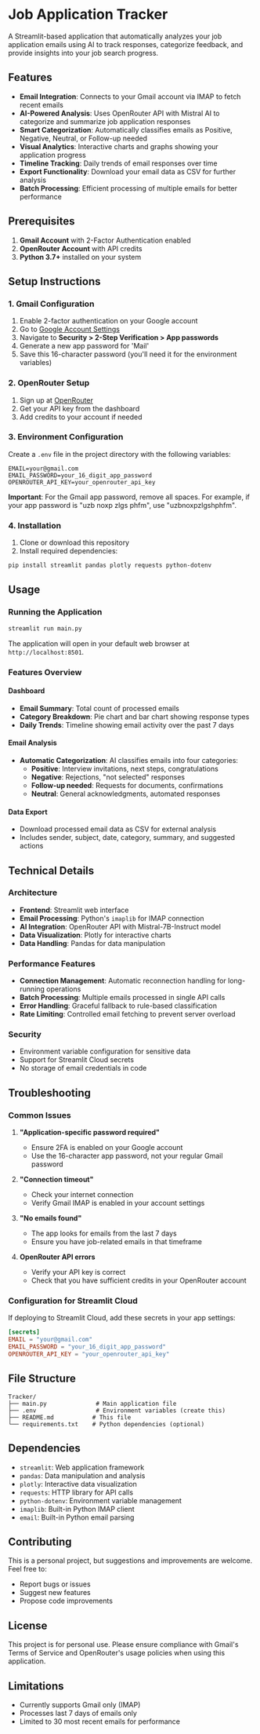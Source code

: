 # Job Application Tracker

A Streamlit-based application that automatically analyzes your job application emails using AI to track responses, categorize feedback, and provide insights into your job search progress.

## Features

- **Email Integration**: Connects to your Gmail account via IMAP to fetch recent emails
- **AI-Powered Analysis**: Uses OpenRouter API with Mistral AI to categorize and summarize job application responses
- **Smart Categorization**: Automatically classifies emails as Positive, Negative, Neutral, or Follow-up needed
- **Visual Analytics**: Interactive charts and graphs showing your application progress
- **Timeline Tracking**: Daily trends of email responses over time
- **Export Functionality**: Download your email data as CSV for further analysis
- **Batch Processing**: Efficient processing of multiple emails for better performance

## Prerequisites

1. **Gmail Account** with 2-Factor Authentication enabled
2. **OpenRouter Account** with API credits
3. **Python 3.7+** installed on your system

## Setup Instructions

### 1. Gmail Configuration

1. Enable 2-factor authentication on your Google account
2. Go to [Google Account Settings](https://myaccount.google.com/)
3. Navigate to **Security > 2-Step Verification > App passwords**
4. Generate a new app password for 'Mail'
5. Save this 16-character password (you'll need it for the environment variables)

### 2. OpenRouter Setup

1. Sign up at [OpenRouter](https://openrouter.ai/)
2. Get your API key from the dashboard
3. Add credits to your account if needed

### 3. Environment Configuration

Create a `.env` file in the project directory with the following variables:

```env
EMAIL=your@gmail.com
EMAIL_PASSWORD=your_16_digit_app_password
OPENROUTER_API_KEY=your_openrouter_api_key
```

**Important**: For the Gmail app password, remove all spaces. For example, if your app password is "uzb noxp zlgs phfm", use "uzbnoxpzlgshphfm".

### 4. Installation

1. Clone or download this repository
2. Install required dependencies:

```bash
pip install streamlit pandas plotly requests python-dotenv
```

## Usage

### Running the Application

```bash
streamlit run main.py
```

The application will open in your default web browser at `http://localhost:8501`.

### Features Overview

#### Dashboard
- **Email Summary**: Total count of processed emails
- **Category Breakdown**: Pie chart and bar chart showing response types
- **Daily Trends**: Timeline showing email activity over the past 7 days

#### Email Analysis
- **Automatic Categorization**: AI classifies emails into four categories:
  - **Positive**: Interview invitations, next steps, congratulations
  - **Negative**: Rejections, "not selected" responses
  - **Follow-up needed**: Requests for documents, confirmations
  - **Neutral**: General acknowledgments, automated responses

#### Data Export
- Download processed email data as CSV for external analysis
- Includes sender, subject, date, category, summary, and suggested actions

## Technical Details

### Architecture
- **Frontend**: Streamlit web interface
- **Email Processing**: Python's `imaplib` for IMAP connection
- **AI Integration**: OpenRouter API with Mistral-7B-Instruct model
- **Data Visualization**: Plotly for interactive charts
- **Data Handling**: Pandas for data manipulation

### Performance Features
- **Connection Management**: Automatic reconnection handling for long-running operations
- **Batch Processing**: Multiple emails processed in single API calls
- **Error Handling**: Graceful fallback to rule-based classification
- **Rate Limiting**: Controlled email fetching to prevent server overload

### Security
- Environment variable configuration for sensitive data
- Support for Streamlit Cloud secrets
- No storage of email credentials in code

## Troubleshooting

### Common Issues

1. **"Application-specific password required"**
   - Ensure 2FA is enabled on your Google account
   - Use the 16-character app password, not your regular Gmail password

2. **"Connection timeout"**
   - Check your internet connection
   - Verify Gmail IMAP is enabled in your account settings

3. **"No emails found"**
   - The app looks for emails from the last 7 days
   - Ensure you have job-related emails in that timeframe

4. **OpenRouter API errors**
   - Verify your API key is correct
   - Check that you have sufficient credits in your OpenRouter account

### Configuration for Streamlit Cloud

If deploying to Streamlit Cloud, add these secrets in your app settings:

```toml
[secrets]
EMAIL = "your@gmail.com"
EMAIL_PASSWORD = "your_16_digit_app_password"
OPENROUTER_API_KEY = "your_openrouter_api_key"
```

## File Structure

```
Tracker/
├── main.py              # Main application file
├── .env                 # Environment variables (create this)
├── README.md           # This file
└── requirements.txt    # Python dependencies (optional)
```

## Dependencies

- `streamlit`: Web application framework
- `pandas`: Data manipulation and analysis
- `plotly`: Interactive data visualization
- `requests`: HTTP library for API calls
- `python-dotenv`: Environment variable management
- `imaplib`: Built-in Python IMAP client
- `email`: Built-in Python email parsing

## Contributing

This is a personal project, but suggestions and improvements are welcome. Feel free to:
- Report bugs or issues
- Suggest new features
- Propose code improvements

## License

This project is for personal use. Please ensure compliance with Gmail's Terms of Service and OpenRouter's usage policies when using this application.

## Limitations

- Currently supports Gmail only (IMAP)
- Processes last 7 days of emails only
- Limited to 30 most recent emails for performance
